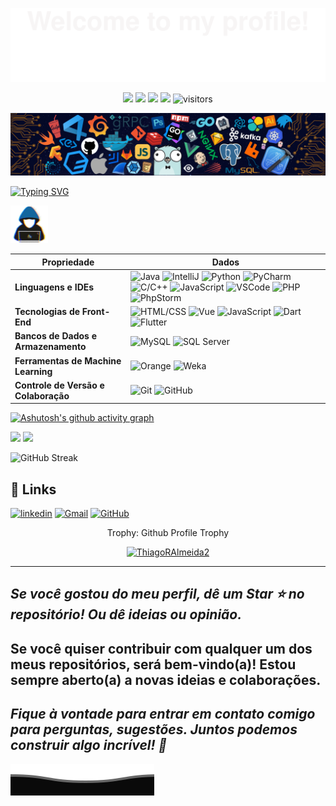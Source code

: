 ![](assets/Bottom_up.svg)

<!--   my-icons -->
<p align="center">
    <a href="https://github.com/ThiagoRAlmeida2/ThiagoRalmeida2"><img src="https://img.shields.io/badge/status-updating-brightgreen.svg"></a>
    <a href="https://github.com/ThiagoRAlmeida2/ThiagoRalmeida2/graphs/contributors"><img src="https://img.shields.io/github/contributors/ThiagoRalmeida2/ThiagoRalmeida2?color=blue"></a>
    <a href="https://github.com/ThiagoRAlmeida2/ThiagoRalmeida2/stargazers"><img src="https://img.shields.io/github/stars/ThiagoRalmeida2/ThiagoRalmeida2.svg?logo=github"></a>
    <a href="https://github.com/ThiagoRAlmeida2/ThiagoRalmeida2/network/members"><img src="https://img.shields.io/github/forks/ThiagoRalmeida2/ThiagoRalmeida2.svg?color=blue&logo=github"></a>
    <img src="https://visitor-badge.laobi.icu/badge?page_id=ThiagoRALmeida2.ThiagoRAlmeida2" alt="visitors"/>   
</p>

<!--   my-header-img -->
![](./src/header_.png)


<!--   my-ticker -->
[![Typing SVG](https://readme-typing-svg.herokuapp.com?color=%2336BCF7&center=true&vCenter=true&width=600&lines=Oi,+eu+sou+Thiago+Ribeiro;+Bem-vindo+ao+meu+perfil!;+Eu+sou+um+estudante+apaixonado+por+programação;+Interesses+em+física,+back-end+e+frameworks)](https://git.io/typing-svg)



<!--   my-skils -->
<img src = "https://github.com/0xAbdulKhalid/0xAbdulKhalid/raw/main/assets/mdImages/about_me.gif" width = 60px>

| Propriedade                                     | Dados                                                                                             |
|------------------------------------------------|---------------------------------------------------------------------------------------------------|
| **Linguagens e IDEs**                            | ![Java](https://img.shields.io/badge/-Java-007396?style=flat&logo=java) ![IntelliJ](https://img.shields.io/badge/-IntelliJ-000000?style=flat&logo=intellij-idea) ![Python](https://img.shields.io/badge/-Python-3776AB?style=flat&logo=python) ![PyCharm](https://img.shields.io/badge/-PyCharm-000000?style=flat&logo=pycharm) ![C/C++](https://img.shields.io/badge/-C/C++-00599C?style=flat&logo=c)  ![JavaScript](https://img.shields.io/badge/-JavaScript-F7DF1E?style=flat&logo=javascript)  ![VSCode](https://img.shields.io/badge/-VSCode-007ACC?style=flat&logo=visual-studio-code) ![PHP](https://img.shields.io/badge/-PHP-777BB4?style=flat&logo=php) ![PhpStorm](https://img.shields.io/badge/-PhpStorm-000000?style=flat&logo=phpstorm) |
| **Tecnologias de Front-End**                     | ![HTML/CSS](https://img.shields.io/badge/-HTML/CSS-E34F26?style=flat&logo=html5) ![Vue](https://img.shields.io/badge/-Vue-4FC08D?style=flat&logo=vue.js) ![JavaScript](https://img.shields.io/badge/-JavaScript-F7DF1E?style=flat&logo=javascript) ![Dart](https://img.shields.io/badge/-Dart-0175C2?style=flat&logo=dart) ![Flutter](https://img.shields.io/badge/-Flutter-02569B?style=flat&logo=flutter) |
| **Bancos de Dados e Armazenamento**               | ![MySQL](https://img.shields.io/badge/-MySQL-444444?style=flat&logo=MySQL) ![SQL Server](https://img.shields.io/badge/-SQL_Server-CC2927?style=flat&logo=microsoft-sql-server)     |
| **Ferramentas de Machine Learning**               | ![Orange](https://img.shields.io/badge/-Orange-FFA500?style=flat&logo=orange) ![Weka](https://img.shields.io/badge/-Weka-469A1F?style=flat&logo=weka)                                 |
| **Controle de Versão e Colaboração**               | ![Git](https://img.shields.io/badge/-Git-F05032?style=flat&logo=git) ![GitHub](https://img.shields.io/badge/-GitHub-181717?style=flat&logo=github)                                       |

<!--   Profile Summary -->
[![Ashutosh's github activity graph](https://github-readme-activity-graph.vercel.app/graph?username=ThiagoRAlmeida2&bg_color=0d1117&color=c9d1d9&line=58a6ff&point=ffffff&area=true&hide_border=true)](https://github.com/ashutosh00710/github-readme-activity-graph)

<!--   GitHub Stats -->
<div> 
    <img height="200px" src="https://github-readme-stats.vercel.app/api?username=ThiagoRAlmeida2&show_icons=true&theme=github_dark&hide_border=true&count_private=true" />
    <img height="200px" src="https://github-readme-stats.vercel.app/api/top-langs/?username=ThiagoRAlmeida2&layout=compact&langs_count=7&theme=github_dark&hide_border=true" />
</div>

<!--   GitHub Streak -->
![GitHub Streak](http://github-readme-streak-stats.herokuapp.com?user=ThiagoRAlmeida2&theme=github_dark&hide_border=true&background=0d1117&ring=58a6ff&fire=58a6ff&currStreakLabel=c9d1d9&sideLabels=c9d1d9&sideNums=c9d1d9&currStreakNum=c9d1d9&dates=c9d1d9)


## 🔗 Links

[![linkedin](https://img.shields.io/badge/linkedin-0A66C2?style=for-the-badge&logo=linkedin&logoColor=white)](https://www.linkedin.com/in/thiago-ribeiro-139727260/)
[![Gmail](https://img.shields.io/badge/Gmail-D14836?style=for-the-badge&logo=gmail&logoColor=white)](mailto:thiagoralmeida23@gmail.com)
[![GitHub](https://img.shields.io/badge/github-181717?style=for-the-badge&logo=github&logoColor=white)](https://github.com/ThiagoRAlmeida2)

<div align="center">
<summary>Trophy: Github Profile Trophy</summary>
</div>

<p align="center"> 
<a href="https://github.com/ryo-ma/github-profile-trophy"><img src="https://github-profile-trophy.vercel.app/?username=ThiagoRAlmeida2" alt="ThiagoRAlmeida2" /></a>
</p>

---
  *Se você gostou do meu perfil, dê um Star ⭐ no repositório! Ou dê ideias ou opinião.* 
---
Se você quiser contribuir com qualquer um dos meus repositórios, será bem-vindo(a)! Estou sempre aberto(a) a novas ideias e colaborações.
---
  *Fique à vontade para entrar em contato comigo para perguntas, sugestões. Juntos podemos construir algo incrível! 🚀* 
---

![](assets/Bottom_down.svg)
